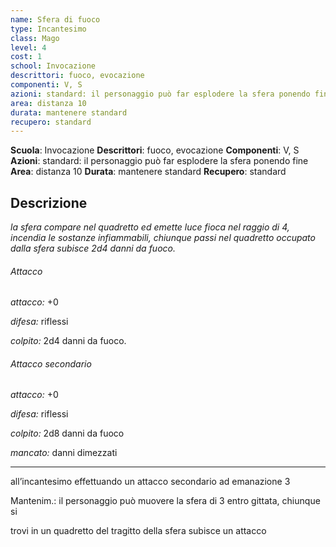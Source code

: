 ```yaml
---
name: Sfera di fuoco
type: Incantesimo
class: Mago
level: 4
cost: 1
school: Invocazione
descrittori: fuoco, evocazione
componenti: V, S
azioni: standard: il personaggio può far esplodere la sfera ponendo fine
area: distanza 10
durata: mantenere standard
recupero: standard
---
```

**Scuola**: Invocazione
**Descrittori**: fuoco, evocazione
**Componenti**: V, S
**Azioni**: standard: il personaggio può far esplodere la sfera ponendo fine
**Area**: distanza 10
**Durata**: mantenere standard
**Recupero**: standard

**Descrizione**
-

*la sfera compare nel quadretto ed emette luce fioca nel raggio di 4, incendia le sostanze infiammabili, chiunque passi nel quadretto occupato dalla sfera subisce 2d4 danni da fuoco.*

###### Attacco

*attacco:* +0

*difesa:* riflessi

*colpito:* 2d4 danni da fuoco.

###### Attacco secondario

*attacco:* +0

*difesa:* riflessi

*colpito:* 2d8 danni da fuoco

*mancato:* danni dimezzati

---

all’incantesimo effettuando un attacco secondario ad emanazione 3

Mantenim.: il personaggio può muovere la sfera di 3 entro gittata, chiunque si

trovi in un quadretto del tragitto della sfera subisce un attacco
